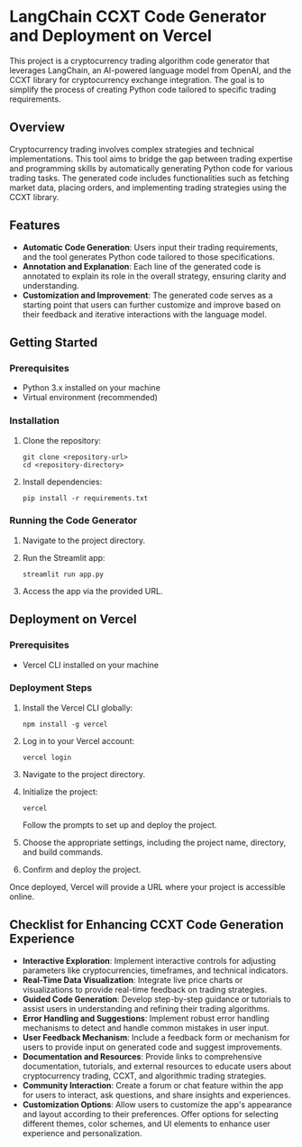 # LangChain CCXT Code Generator and Deployment on Vercel

This project is a cryptocurrency trading algorithm code generator that leverages LangChain, an AI-powered language model from OpenAI, and the CCXT library for cryptocurrency exchange integration. The goal is to simplify the process of creating Python code tailored to specific trading requirements.

## Overview

Cryptocurrency trading involves complex strategies and technical implementations. This tool aims to bridge the gap between trading expertise and programming skills by automatically generating Python code for various trading tasks. The generated code includes functionalities such as fetching market data, placing orders, and implementing trading strategies using the CCXT library.

## Features

- **Automatic Code Generation**: Users input their trading requirements, and the tool generates Python code tailored to those specifications.
- **Annotation and Explanation**: Each line of the generated code is annotated to explain its role in the overall strategy, ensuring clarity and understanding.
- **Customization and Improvement**: The generated code serves as a starting point that users can further customize and improve based on their feedback and iterative interactions with the language model.

## Getting Started

### Prerequisites

- Python 3.x installed on your machine
- Virtual environment (recommended)

### Installation

1. Clone the repository:

   ```
   git clone <repository-url>
   cd <repository-directory>
   ```

2. Install dependencies:

   ```
   pip install -r requirements.txt
   ```

### Running the Code Generator

1. Navigate to the project directory.
2. Run the Streamlit app:

   ```
   streamlit run app.py
   ```

3. Access the app via the provided URL.

## Deployment on Vercel

### Prerequisites

- Vercel CLI installed on your machine

### Deployment Steps

1. Install the Vercel CLI globally:

   ```
   npm install -g vercel
   ```

2. Log in to your Vercel account:

   ```
   vercel login
   ```

3. Navigate to the project directory.
4. Initialize the project:

   ```
   vercel
   ```

   Follow the prompts to set up and deploy the project.
5. Choose the appropriate settings, including the project name, directory, and build commands.
6. Confirm and deploy the project.

Once deployed, Vercel will provide a URL where your project is accessible online.

## Checklist for Enhancing CCXT Code Generation Experience

- **Interactive Exploration**: Implement interactive controls for adjusting parameters like cryptocurrencies, timeframes, and technical indicators.
- **Real-Time Data Visualization**: Integrate live price charts or visualizations to provide real-time feedback on trading strategies.
- **Guided Code Generation**: Develop step-by-step guidance or tutorials to assist users in understanding and refining their trading algorithms.
- **Error Handling and Suggestions**: Implement robust error handling mechanisms to detect and handle common mistakes in user input.
- **User Feedback Mechanism**: Include a feedback form or mechanism for users to provide input on generated code and suggest improvements.
- **Documentation and Resources**: Provide links to comprehensive documentation, tutorials, and external resources to educate users about cryptocurrency trading, CCXT, and algorithmic trading strategies.
- **Community Interaction**: Create a forum or chat feature within the app for users to interact, ask questions, and share insights and experiences.
- **Customization Options**: Allow users to customize the app's appearance and layout according to their preferences. Offer options for selecting different themes, color schemes, and UI elements to enhance user experience and personalization.
